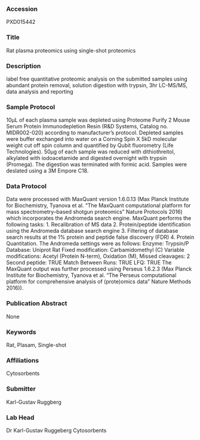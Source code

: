 ### Accession
PXD015442

### Title
Rat plasma proteomics using single-shot proteomics

### Description
label free quantitative proteomic analysis on the submitted samples using abundant protein removal, solution digestion with trypsin, 3hr LC-MS/MS, data analysis and reporting

### Sample Protocol
10µL of each plasma sample was depleted using Proteome Purify 2 Mouse Serum Protein Immunodepletion Resin (R&D Systems, Catalog no. MIDR002-020) according to manufacturer’s protocol. Depleted samples were buffer exchanged into water on a Corning Spin X 5kD molecular weight cut off spin column and quantified by Qubit fluorometry (Life Technologies). 50µg of each sample was reduced with dithiothreitol, alkylated with iodoacetamide and digested overnight with trypsin (Promega). The digestion was terminated with formic acid. Samples were deslated using a 3M Empore C18.

### Data Protocol
Data were processed with MaxQuant version 1.6.0.13 (Max Planck Institute for Biochemistry, Tyanova et al. “The MaxQuant computational platform for mass spectrometry–based shotgun proteomics” Nature Protocols 2016) which incorporates the Andromeda search engine. MaxQuant performs the following tasks:  1. Recalibration of MS data 2. Protein/peptide identification using the Andromeda database search engine 3. Filtering of database search results at the 1% protein and peptide false discovery (FDR) 4. Protein Quantitation.  The Andromeda settings were as follows: Enzyme: Trypsin/P Database: Uniprot Rat Fixed modification: Carbamidomethyl (C) Variable modifications: Acetyl (Protein N-term), Oxidation (M),  Missed cleavages: 2 Second peptide: TRUE Match Between Runs: TRUE LFQ: TRUE  The MaxQuant output was further processed using Perseus 1.6.2.3 (Max Planck Institute for Biochemistry, Tyanova et al. “The Perseus computational platform for comprehensive analysis of (prote)omics data” Nature Methods 2016)).

### Publication Abstract
None

### Keywords
Rat, Plasam, Single-shot

### Affiliations
Cytosorbents

### Submitter
Karl-Gustav Ruggberg

### Lab Head
Dr Karl-Gustav Ruggeberg
Cytosorbents


